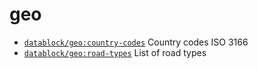 # geo

- [`datablock/geo:country-codes`](https://github.com/datablock/geo/tree/country-codes) Country codes ISO 3166
- [`datablock/geo:road-types`](https://github.com/datablock/geo/tree/road-types) List of road types